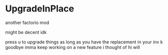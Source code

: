 # UpgradeInPlace

another factorio mod

 might be decent idk


press u to upgrade things as long as you have the replacement in your inv
k
goodbye imma keep working on a new feature i thought of
hi will
